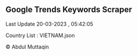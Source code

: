 

## Google Trends Keywords Scraper 
 
Last Update 20-03-2023 , 05:42:05

Country List :
VIETNAM.json



© Abdul Muttaqin 
